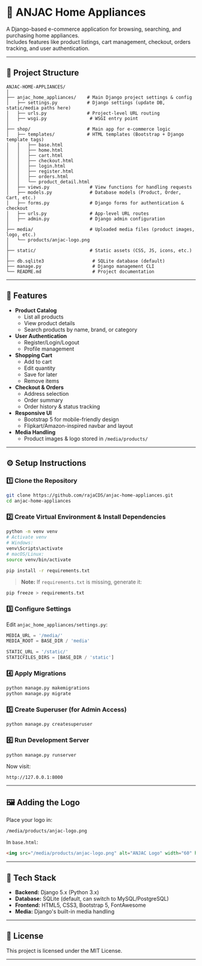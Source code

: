 # 🛒 ANJAC Home Appliances

A Django-based e-commerce application for browsing, searching, and purchasing home appliances.  
Includes features like product listings, cart management, checkout, orders tracking, and user authentication.

---

## 📂 Project Structure

```
ANJAC-HOME-APPLIANCES/
│
├── anjac_home_appliances/    # Main Django project settings & config
│   ├── settings.py           # Django settings (update DB, static/media paths here)
│   ├── urls.py               # Project-level URL routing
│   ├── wsgi.py                # WSGI entry point
│
├── shop/                     # Main app for e-commerce logic
│   ├── templates/            # HTML templates (Bootstrap + Django template tags)
│   │   ├── base.html
│   │   ├── home.html
│   │   ├── cart.html
│   │   ├── checkout.html
│   │   ├── login.html
│   │   ├── register.html
│   │   ├── orders.html
│   │   └── product_detail.html
│   ├── views.py               # View functions for handling requests
│   ├── models.py              # Database models (Product, Order, Cart, etc.)
│   ├── forms.py               # Django forms for authentication & checkout
│   ├── urls.py                # App-level URL routes
│   ├── admin.py               # Django admin configuration
│
├── media/                     # Uploaded media files (product images, logo, etc.)
│   └── products/anjac-logo.png
│
├── static/                    # Static assets (CSS, JS, icons, etc.)
│
├── db.sqlite3                  # SQLite database (default)
├── manage.py                   # Django management CLI
└── README.md                   # Project documentation
```

---

## 🚀 Features

- **Product Catalog**
  - List all products
  - View product details
  - Search products by name, brand, or category
- **User Authentication**
  - Register/Login/Logout
  - Profile management
- **Shopping Cart**
  - Add to cart
  - Edit quantity
  - Save for later
  - Remove items
- **Checkout & Orders**
  - Address selection
  - Order summary
  - Order history & status tracking
- **Responsive UI**
  - Bootstrap 5 for mobile-friendly design
  - Flipkart/Amazon-inspired navbar and layout
- **Media Handling**
  - Product images & logo stored in `/media/products/`

---

## ⚙️ Setup Instructions

### 1️⃣ Clone the Repository
```bash
git clone https://github.com/rajaCDS/anjac-home-appliances.git
cd anjac-home-appliances
```

### 2️⃣ Create Virtual Environment & Install Dependencies
```bash
python -m venv venv
# Activate venv
# Windows:
venv\Scripts\activate
# macOS/Linux:
source venv/bin/activate

pip install -r requirements.txt
```

> **Note:** If `requirements.txt` is missing, generate it:
```bash
pip freeze > requirements.txt
```

### 3️⃣ Configure Settings
Edit `anjac_home_appliances/settings.py`:
```python
MEDIA_URL = '/media/'
MEDIA_ROOT = BASE_DIR / 'media'

STATIC_URL = '/static/'
STATICFILES_DIRS = [BASE_DIR / 'static']
```

### 4️⃣ Apply Migrations
```bash
python manage.py makemigrations
python manage.py migrate
```

### 5️⃣ Create Superuser (for Admin Access)
```bash
python manage.py createsuperuser
```

### 6️⃣ Run Development Server
```bash
python manage.py runserver
```
Now visit:  
```
http://127.0.0.1:8000
```

---

## 🖼️ Adding the Logo
Place your logo in:
```
/media/products/anjac-logo.png
```
In `base.html`:
```html
<img src="/media/products/anjac-logo.png" alt="ANJAC Logo" width="60" height="60">
```

---

## 📌 Tech Stack
- **Backend:** Django 5.x (Python 3.x)
- **Database:** SQLite (default, can switch to MySQL/PostgreSQL)
- **Frontend:** HTML5, CSS3, Bootstrap 5, FontAwesome
- **Media:** Django's built-in media handling

---

## 📄 License
This project is licensed under the MIT License.

---
